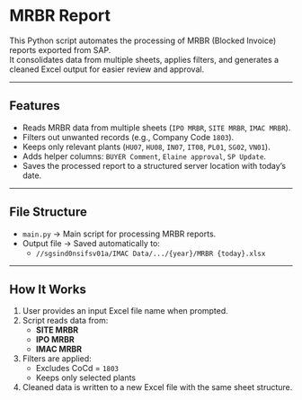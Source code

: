 # MRBR Report

This Python script automates the processing of MRBR (Blocked Invoice) reports exported from SAP.  
It consolidates data from multiple sheets, applies filters, and generates a cleaned Excel output for easier review and approval.

---

## Features
- Reads MRBR data from multiple sheets (`IPO MRBR`, `SITE MRBR`, `IMAC MRBR`).
- Filters out unwanted records (e.g., Company Code `1803`).
- Keeps only relevant plants (`HU07`, `HU08`, `IN07`, `IT08`, `PL01`, `SG02`, `VN01`).
- Adds helper columns: `BUYER Comment`, `Elaine approval`, `SP Update`.
- Saves the processed report to a structured server location with today’s date.

---

## File Structure
- `main.py` → Main script for processing MRBR reports.
- Output file → Saved automatically to:
  - `//sgsind0nsifsv01a/IMAC Data/.../{year}/MRBR {today}.xlsx`

---

## How It Works
1. User provides an input Excel file name when prompted.
2. Script reads data from:
   - **SITE MRBR**
   - **IPO MRBR**
   - **IMAC MRBR**
3. Filters are applied:
   - Excludes CoCd = `1803`
   - Keeps only selected plants
4. Cleaned data is written to a new Excel file with the same sheet structure.
